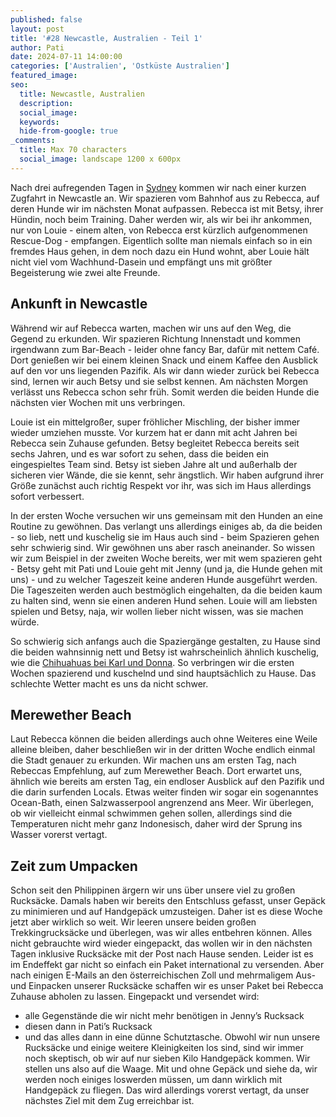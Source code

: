 ```yaml
---
published: false
layout: post
title: '#28 Newcastle, Australien - Teil 1'
author: Pati
date: 2024-07-11 14:00:00
categories: ['Australien', 'Ostküste Australien']
featured_image: 
seo:
  title: Newcastle, Australien
  description:
  social_image: 
  keywords:
  hide-from-google: true
_comments:
  title: Max 70 characters
  social_image: landscape 1200 x 600px
---
```

Nach drei aufregenden Tagen in [Sydney](2024-06-07-sydney-australien) kommen wir nach einer kurzen Zugfahrt in Newcastle an. Wir spazieren vom Bahnhof aus zu Rebecca, auf deren Hunde wir im nächsten Monat aufpassen. Rebecca ist mit Betsy, ihrer Hündin, noch beim Training. Daher werden wir, als wir bei ihr ankommen, nur von Louie - einem alten, von Rebecca erst kürzlich aufgenommenen Rescue-Dog - empfangen. Eigentlich sollte man niemals einfach so in ein fremdes Haus gehen, in dem noch dazu ein Hund wohnt, aber Louie hält nicht viel vom Wachhund-Dasein und empfängt uns mit größter Begeisterung wie zwei alte Freunde. 

<!-- #Louie Foto -->

## Ankunft in Newcastle

Während wir auf Rebecca warten, machen wir uns auf den Weg, die Gegend zu erkunden. Wir spazieren Richtung Innenstadt und kommen irgendwann zum Bar-Beach - leider ohne fancy Bar, dafür mit nettem Café. Dort genießen wir bei einem kleinen Snack und einem Kaffee den Ausblick auf den vor uns liegenden Pazifik. Als wir dann wieder zurück bei Rebecca sind, lernen wir auch Betsy und sie selbst kennen. Am nächsten Morgen verlässt uns Rebecca schon sehr früh. Somit werden die beiden Hunde die nächsten vier Wochen mit uns verbringen.

Louie ist ein mittelgroßer, super fröhlicher Mischling, der bisher immer wieder umziehen musste. Vor kurzem hat er dann mit acht Jahren bei Rebecca sein Zuhause gefunden. Betsy begleitet Rebecca bereits seit sechs Jahren, und es war sofort zu sehen, dass die beiden ein eingespieltes Team sind. Betsy ist sieben Jahre alt und außerhalb der sicheren vier Wände, die sie kennt, sehr ängstlich. Wir haben aufgrund ihrer Größe zunächst auch richtig Respekt vor ihr, was sich im Haus allerdings sofort verbessert. 

In der ersten Woche versuchen wir uns gemeinsam mit den Hunden an eine Routine zu gewöhnen. Das verlangt uns allerdings einiges ab, da die beiden - so lieb, nett und kuschelig sie im Haus auch sind - beim Spazieren gehen sehr schwierig sind. Wir gewöhnen uns aber rasch aneinander. So wissen wir zum Beispiel in der zweiten Woche bereits, wer mit wem spazieren geht - Betsy geht mit Pati und Louie geht mit Jenny (und ja, die Hunde gehen mit uns) - und zu welcher Tageszeit keine anderen Hunde ausgeführt werden. Die Tageszeiten werden auch bestmöglich eingehalten, da die beiden kaum zu halten sind, wenn sie einen anderen Hund sehen. Louie will am liebsten spielen und Betsy, naja, wir wollen lieber nicht wissen, was sie machen würde. 

So schwierig sich anfangs auch die Spaziergänge gestalten, zu Hause sind die beiden wahnsinnig nett und Betsy ist wahrscheinlich ähnlich kuschelig, wie die [Chihuahuas bei  Karl und Donna](2024-05-31-perth-australien). So verbringen wir die ersten Wochen spazierend und kuschelnd und sind hauptsächlich zu Hause. Das schlechte Wetter macht es uns da nicht schwer.

<!-- -#- hundefotos -->

## Merewether Beach

Laut Rebecca können die beiden allerdings auch ohne Weiteres eine Weile alleine bleiben, daher beschließen wir in der dritten Woche endlich einmal die Stadt genauer zu erkunden. Wir machen uns am ersten Tag, nach Rebeccas Empfehlung, auf zum Merewether Beach. Dort erwartet uns, ähnlich wie bereits am ersten Tag, ein endloser Ausblick auf den Pazifik und die darin surfenden Locals. Etwas weiter finden wir sogar ein sogenanntes Ocean-Bath, einen Salzwasserpool angrenzend ans Meer. Wir überlegen, ob wir vielleicht einmal schwimmen gehen sollen, allerdings sind die Temperaturen nicht mehr ganz Indonesisch, daher wird der Sprung ins Wasser vorerst vertagt.

<!-- -#- Merewether Fotos -->

## Zeit zum Umpacken

Schon seit den Philippinen ärgern wir uns über unsere viel zu großen Rucksäcke. Damals haben wir bereits den Entschluss gefasst, unser Gepäck zu minimieren und auf Handgepäck umzusteigen. Daher ist es diese Woche jetzt aber wirklich so weit. Wir leeren unsere beiden großen Trekkingrucksäcke und überlegen, was wir alles entbehren können. Alles nicht gebrauchte wird wieder eingepackt, das wollen wir in den nächsten Tagen inklusive Rucksäcke mit der Post nach Hause senden. Leider ist es im Endeffekt gar nicht so einfach ein Paket international zu versenden. Aber nach einigen E-Mails an den österreichischen Zoll und mehrmaligem Aus- und Einpacken unserer Rucksäcke schaffen wir es unser Paket bei Rebecca Zuhause abholen zu lassen.
Eingepackt und versendet wird:
- alle Gegenstände die wir nicht mehr benötigen in Jenny’s Rucksack
- diesen dann in Pati’s Rucksack 
- und das alles dann in eine dünne Schutztasche.
Obwohl wir nun unsere Rucksäcke und einige weitere Kleinigkeiten los sind, sind wir immer noch skeptisch, ob wir auf nur sieben Kilo Handgepäck kommen. Wir stellen uns also auf die Waage. Mit und ohne Gepäck und siehe da, wir werden noch einiges loswerden müssen, um dann wirklich mit Handgepäck zu fliegen. Das wird allerdings vorerst vertagt, da unser nächstes Ziel mit dem Zug erreichbar ist. 

<!-- -#- Gepäckfoto evtl insta reel? -->
